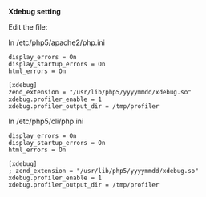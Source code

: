 **Xdebug setting**

Edit the file:

In /etc/php5/apache2/php.ini

    display_errors = On
    display_startup_errors = On
    html_errors = On

    [xdebug]
    zend_extension = "/usr/lib/php5/yyyymmdd/xdebug.so"
    xdebug.profiler_enable = 1
    xdebug.profiler_output_dir = /tmp/profiler

In /etc/php5/cli/php.ini

    display_errors = On
    display_startup_errors = On
    html_errors = On

    [xdebug]
    ; zend_extension = "/usr/lib/php5/yyyymmdd/xdebug.so"
    xdebug.profiler_enable = 1
    xdebug.profiler_output_dir = /tmp/profiler
